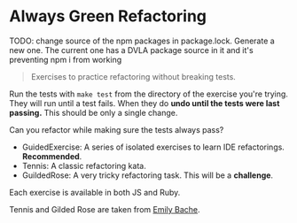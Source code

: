 # Always Green Refactoring

TODO:
change source of the npm packages in package.lock. Generate a new one. The current one has a DVLA package source in it 
and it's preventing npm i from working

> Exercises to practice refactoring without breaking tests.  

Run the tests with `make test` from the directory of the exercise you're trying. They will run until a test fails. When they do **undo until the tests were last passing.** This should be only a single change.

Can you refactor while making sure the tests always pass?

- GuidedExercise: A series of isolated exercises to learn IDE refactorings. **Recommended**.
- Tennis: A classic refactoring kata.
- GuildedRose: A very tricky refactoring task. This will be a **challenge**.

Each exercise is available in both JS and Ruby.

Tennis and Gilded Rose are taken from [Emily Bache](github.com/emilybache).

